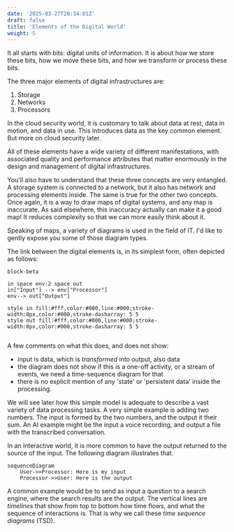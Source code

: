 ```yaml
---
date: '2025-03-27T20:34:01Z'
draft: false
title: 'Elements of the Digital World'
weight: 5
---
```


It all starts with bits: digital units of information. It is about how we store these bits, how we move these bits, and how we transform or process these bits.

The three major elements of digital infrastructures are:

1. Storage
1. Networks
1. Processors

In the cloud security world, it is customary to talk about data at rest, data in motion, and data in use. This introduces data as the key common element. But more on cloud security later.

All of these elements have a wide variety of different manifestations, with associated quality and performance attributes that matter enormously in the design and management of digital infrastructures.

You'll also have to understand that these three concepts are very entangled. A storage system is connected to a network, but it also has network and processing elements inside. The same is true for the other two concepts. Once again, it is a way to draw maps of digital systems, and any map is inaccurate. As said elsewhere, this inaccuracy actually can make it a good map! It reduces complexity so that we can more easily think about it.

Speaking of maps, a variety of diagrams is used in the field of IT.
I'd like to gently expose you some of those diagram types.

The link between the digital elements is, in its simplest form, often depicted as follows:

```mermaid
block-beta

in space env:2 space out
in["Input"] --> env["Processor"]
env--> out["Output"]

style in fill:#fff,color:#000,line:#000;stroke-width:0px,color:#000,stroke-dasharray: 5 5
style out fill:#fff,color:#000,line:#000;stroke-width:0px,color:#000,stroke-dasharray: 5 5
   
```

A few comments on what this does, and does not show:

- input is data, which is _transformed_ into output, also data
- the diagram does not show if this is a one-off activity, or a stream of events, we need a time-sequence diagram for that
- there is no explicit mention of any 'state' or 'persistent data' inside the processing.

We will see later how this simple model is adequate to describe a vast variety of data processing tasks.
A very simple example is adding two numbers. The input is formed by the two numbers, and the output it their sum.
An AI example might be the input a voice recording, and output a file with the transcribed conversation.

In an interactive world, it is more common to have the output returned to the source of the input.
The following diagram illustrates that.

```mermaid
sequenceDiagram
    User->>Processor: Here is my input
    Processor->>User: Here is the output
```

A common example would be to send as input a question to a search engine, where the search results are the output.
The vertical lines are _timelines_ that show from top to bottom how time flows, and what the sequence of interactions is.
That is why we call these _time sequence diagrams_ (TSD).
